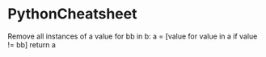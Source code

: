 # PythonCheatsheet

Remove all instances of a value
for bb in b:
  a = [value for value in a if value != bb]
return a
